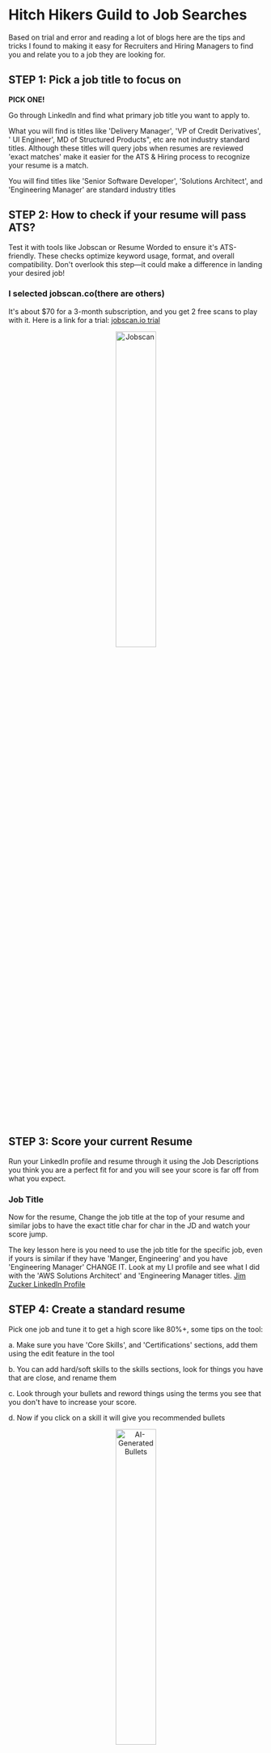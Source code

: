 # Hitch Hikers Guild to Job Searches

Based on trial and error and reading a lot of blogs here are the tips and tricks I found to making it easy for Recruiters and Hiring Managers to find you and relate you to a job they are looking for.  

  
## STEP 1: Pick a job title to focus on

__PICK ONE!__

Go through LinkedIn and find what primary job title you want to apply to.

What you will find is titles like 'Delivery Manager', 'VP of Credit Derivatives', '<my product> UI Engineer', MD of Structured Products", etc are not industry standard titles. Although these titles will query jobs when resumes are reviewed 'exact matches' make it easier for the ATS & Hiring process to recognize your resume is a match.

You will find titles like 'Senior Software Developer', 'Solutions Architect', and 'Engineering Manager' are standard industry titles


## STEP 2: How to check if your resume will pass ATS?
Test it with tools like Jobscan or Resume Worded to ensure it's ATS-friendly. These checks optimize keyword usage, format, and overall compatibility. Don't overlook this step—it could make a difference in landing your desired job!

### I selected jobscan.co(there are others)
It's about $70 for a 3-month subscription, and you get 2 free scans to play with it.
Here is a link for a trial:  [jobscan.io trial](https://www.jobscan.co?ref=4767321&utm_source=referral-program&utm_medium=referral&utm_campaign=10-scan-referral-program)

<div style="text-align: center;">
<img src="images/jobscan.png" alt="Jobscan" style="width:40%;">
</div>  


## STEP 3: Score your current Resume
Run your LinkedIn profile and resume through it using the Job Descriptions you think you are a perfect fit for and you will see your score is far off from what you expect.

### Job Title
Now for the resume, Change the job title at the top of your resume and similar jobs to have the exact title char for char in the JD and watch your score jump.

The key lesson here is you need to use the job title for the specific job, even if yours is similar if they have 'Manger, Engineering' and you have 'Engineering Manager' CHANGE IT. Look at my LI profile and see what I did with the 'AWS Solutions Architect' and 'Engineering Manager titles. [Jim Zucker LinkedIn Profile](https://www.linkedin.com/in/jim-zucker/)


## STEP 4: Create a standard resume
Pick one job and tune it to get a high score like 80%+, some tips on the tool:

a. Make sure you have 'Core Skills', and 'Certifications' sections, add them using the edit feature in the tool

b. You can add hard/soft skills to the skills sections, look for things you have that are close, and rename them

c. Look through your bullets and reword things using the terms you see that you don't have to increase your score.

d. Now if you click on a skill it will give you recommended bullets
<div style="text-align: center;">
<img src="images/AI-generated-bullets.png" alt="AI-Generated Bullets" style="width:40%;">
</div>  

e. Once you are at 75%+ remove your summary and use the tool to auto generate one for you with AI it's pretty cool.
<div style="text-align: center;">
<img src="images/summary-example.png" alt="Generate Summary" style="width:40%;">  
<img src="images/AI-generate-summary.png" alt="Summary Example" style="width:40%;">  
</div>  

### Example resume before and after  
- [My resume 'Before using JobScan'](examples/before-JimZucker.pdf)  
- [My resume 'After tunning with JobScan'](examples/after-JimZucker.pdf)  

## STEP 5: Update your LinkedIn Profile to match the resume

WARNING: Don't publish yet, we will do that when we are all done and share it with your network!

You are going to put all of the bullets in your resume into your LinkedIn profile, don't be shy! and use the '♦' bullet like I have in my profile [Jim Zucker LinkedIn Profile](https://www.linkedin.com/in/jim-zucker/)

a. Update each section, I know it hurts to make the titles standard, you can keep your SVP title but make it SVP <standard Title>

b. Make sure your 'Headline' is your chose 'job title' ie AWS Solutions Architect, you can put multiple in format 'title1 | title2' but the more focused are the better.

c. Pick a banner for your linked in page: 
- [10 LinkedIn Background Photo Ideas To Make Your Profile Stand Out](https://www.forbes.com/sites/josephliu/2019/06/17/linkedin-background-photo/)

d. Make sure you have updated your email, contact info and also setup a public URL: 
- [LinkedIn: Customising Your LinkedIn Public Profile URL like a Pro](https://www.linkedin.com/pulse/customising-your-linkedin-public-profile-url-like-pro-darren-keppie/)
- [If your real name is not available as your LinkedIn public URL, what is the next best solution?](https://www.quora.com/If-your-real-name-is-not-available-as-your-LinkedIn-public-URL-what-is-the-next-best-solution)

e. Updae you profile picture: 
- [10 Tips for Taking a Professional LinkedIn Profile Photo](https://www.linkedin.com/business/talent/blog/product-tips/tips-for-taking-professional-linkedin-profile-pictures)

f. Now pile up the skills on each experience, dupicates are OK don't be shy.

g. Make sure you have your certs in the certs section, if you don't have any, get some they are VERY Creditable.  

__Pro-Tips:__ 
- You want to make the process as easy as possible for the recruiters and hiring company.
- Build your brand, if your email is not clear like <first>-<last>@gmail.com create a new one so communications are clear.
- On LinkedIn make sure you have claimed a Public profile & URL and from what I read "first-last" is the best format. [Manage your public profile URL](https://www.linkedin.com/help/linkedin/answer/a542685/)

### Here is one that is easy and worthwhile (it gives you a cert!)
- [Apache Kakfa Fundamentals Accreditation](https://training.confluent.io/channeldetail/apache-kafka-fundamentals-and-accreditation) (This also gives you a cert you can put on your resume!)  

### I recommend everyone does this for SnowFlake to understand what the tech is about(no cert sorry)
- [Zero to Snowflake in 90 minutes](https://www.snowflake.com/webinars/virtual-hands-on-labs/zero-to-snowflake-in-90-minutes-2024-08-21/?utm_source=google&utm_medium=paidsearch&utm_campaign=na-us-en-brand-core-phrase&utm_content=go-rsa-evg-vh-next-vhol-americas&utm_term=c-g-snowflake-p-657474892216&gad_source=1&gbraid=0AAAAADCzRJUUWudt4eBUxV9mZKm7CVe5f&gclid=Cj0KCQjwt4a2BhD6ARIsALgH7DoPWTSfXxDp2RWImU_eOEgRyXOD_-yajSo-NHmZOIGWHq3nu6AaPdkaAhaSEALw_wcB)  

### <u>Certifications to enhance your resume</u>
- [Kafka Developer Certification](https://training.confluent.io/examdetail/confluent-dev)  
- [Kafka DevOps Certification](https://training.confluent.io/examdetail/confluent-cloud-certified-operator®)  
- [AWS Cloud Practitioner(everyone should do this)](https://aws.amazon.com/certification/certified-cloud-practitioner/?trk=1d3789b7-cdfb-4b92-a125-75424f21eaaf&sc_channel=ps&ef_id=Cj0KCQjwt4a2BhD6ARIsALgH7DqindpydyQVY1KA9WOfTpU6QuxoFUStovVb2lfLM4leiygvbYnhzssaArw-EALw_wcB:G:s&s_kwcid=AL!4422!3!508672713544!e!!g!!aws%20cloud%20practitioner!11120345480!106933363382&gbraid=0AAAAADjHtp-zKLuZOSOvKx5U3tDcDdr_K&gclid=Cj0KCQjwt4a2BhD6ARIsALgH7DqindpydyQVY1KA9WOfTpU6QuxoFUStovVb2lfLM4leiygvbYnhzssaArw-EALw_wcB)  
- [AWS Certifications](https://aws.amazon.com/certification/)  
- [Microsoft Azure Training and Certifications](https://azure.microsoft.com/en-us/resources/training-and-certifications#self-directed-training)  
- [Google Cloud Certification](https://cloud.google.com/learn/certification)  
- [Snowflake Certification](https://www.snowflake.com/certifications/)  
  
### Some other great references to ramp up new techs
- [Confluent Developer - hands-on labs](https://developer.confluent.io/?utm_medium=sem&utm_source=google&utm_campaign=ch.sem_br.nonbrand_tp.prs_tgt.dsa_mt.dsa_rgn.namer_lng.eng_dv.all_con.resources&utm_term=&creative=&device=c&placement=&gad_source=1&gbraid=0AAAAADRv2c0fJu7nuIcPD-cwX9-Z6qCN6&gclid=Cj0KCQjwt4a2BhD6ARIsALgH7DpQmmmNS6f74ddqjZVEONW9gCvW3zku3sAKRlnEQSj98W-Pd2yKtCsaAiFUEALw_wcB)  
- [Snowflake Hands-On Labs(that give you a cert for your LinkedIn Profile)](https://www.snowflake.com/en/resources/learn/snowflake-essentials-training/)  

## STEP 6: Mark yourself 'OPEN FOR WORK'

Note: If you already are set to this turn it off and back on to publish and get the LinkedIn profile out there!

a. Here put all the 'standard' titles you are interested in, I put 'Solutions Architect' and 'Engineering Manager'
<div style="text-align: center;">
<img src="images/OpenToWork-screen1.png" alt="Put your standard title" style="width:40%;">
</div>  

b. You can set open for work and only make it visible to recruiters
<div style="text-align: center;">
<img src="images/OpenToWork-screen2.png" alt="Don't show network" style="width:40%;">
</div>    

c. YOU WANT PUBLISH to your network if you are being PUBLIC!!
<div style="text-align: center;">
<img src="images/open-to-work-posting.png" alt="Don't show network" style="width:40%;">
</div>  
  
## STEP 7: Update your Resume on LinkedIn and all the job boards
Note: you can make it searchable to recruiters only and you won't get that 'open to work' banner on your profile picture.

a. Your LinkedIn profile has a resume, also make sure you have contact info, email, and cell phone, so when you reply to a recruiter you can share it with them automatically when prompted. [Instructions to update resume on LinkedIn](update-LinkedIn-resume.md)

b. Setup profiles on all of these boards nd make your resume searchable:
- [careerbuilder.com](https://www.careerbuilder.com)
- [dice.com](https://www.dice.com)  
- [eFinancialcareers.co.uk](https://www.efinancialcareers.co.uk)  
- [glassdoor.com](https://www.glassdoor.com/Community/index.htm)
- [ihireengineering](https://www.ihireengineering.com/candidate/jobpreferences/updatejobstatus)  
- [jobleads.com](https://www.jobleads.com/home)
- [linkedin.com](https://www.linkedin.com/in/jim-zucker/)
- [talentify.io](https://www.talentify.io)  
- [theladders.com](https://www.theladders.com)
- [wellfounded.com](https://wellfound.com)  
  
  
## STEP 8: Apply to 3-10(ideally 10) jobs per day
Take the time to create a custom resume using jobscan.co. From my experience I had 125-190 rejects submitting without taking the time to do this. The first day I did this for AWS and a recruiter called me the next day.

a. Tune the resume to at least 75% in jobscan.co for each job, change your title to match the JD exactly, and remove titles unrelated so you don't cause confusion.

b. Don't forget to delete and generate a new summary (I usually update it to add some of the soft/hard skills after AI is done)

<i>TIP: Download the resume as a Word doc, suggest you change margins to 'narrow' and in some places like before core skills there are 2 blank lines remove one, try to keep the resume to 3 pages, if I'm able to do it, all of you should be able to.</i>
<div style="text-align: center;">
<img src="images/narrow-margin.png" alt="Don't show network" style="width:40%;">
</div>  

c. After the resume is tunned, check the cover letter AI generator It is pretty cool
  
**Keep in mind whenever possible have somebody in your network submit your resume as a referral that gives you the highest probability of success!**
  
## STEP 9: Create one LinkedIn post a week and attend 1 webinar/week to stay relevant 
Create something, celebrate completing training, or repost something relevant each week and try to attend a relevant webinar each week.
  
According to Hubspot's 2023 report on the best times to post on social media, the sweet spots for sharing content on LinkedIn are: Between 9 am to 12 pm, 12 to 3 pm, or 3-6 pm. Mondays, Wednesdays and Tuesdays, in that order. [The best time to post content on LinkedIn](https://www.linkedin.com/business/marketing/blog/linkedin-ads/whats-the-best-time-to-post-on-linkedin#:~:text=The%20Best%20Times%20to%20Post%20Content%20on%20LinkedIn&text=According%20to%20Hubspot%27s%202023%20report,and%20Tuesdays%2C%20in%20that%20order.)  

# Some great self-paced training opportunities

## Intro to New Techs almost anyone can do these
- [Zero to Snowflake in 90 minutes](https://www.snowflake.com/webinars/virtual-hands-on-labs/zero-to-snowflake-in-90-minutes-2024-08-21/?utm_source=google&utm_medium=paidsearch&utm_campaign=na-us-en-brand-core-phrase&utm_content=go-rsa-evg-vh-next-vhol-americas&utm_term=c-g-snowflake-p-657474892216&gad_source=1&gbraid=0AAAAADCzRJUUWudt4eBUxV9mZKm7CVe5f&gclid=Cj0KCQjwt4a2BhD6ARIsALgH7DoPWTSfXxDp2RWImU_eOEgRyXOD_-yajSo-NHmZOIGWHq3nu6AaPdkaAhaSEALw_wcB)  

## These are more technical but not time consuming
- [Hands On: Your First Apache Kafka® Application in 10 Minutes or Less](https://developer.confluent.io/courses/apache-kafka/get-started-hands-on/?utm_medium=nurtureemail&utm_campaign=tm.lifecycle_cd.developer-journey-nurture-using-kafka-email-8_prg.dj_rgn.global_&utm_source=marketo&mkt_tok=NTgyLVFIWC0yNjIAAAGVD7ZVA3Za8J5k49YOxM0XML5uSX562gY6hYctn1Q1y8cvI7ZTxDeV215kCNeVnoefezwVkxjFKExJp4dWx2n-OrdvoH_67zbLyFHMnt67b2MJRLE)  
- [Apache Kakfa Fundamentals Accreditation](https://training.confluent.io/channeldetail/apache-kafka-fundamentals-and-accreditation) (This also gives you a cert you can put on your resume!) 

## These are super but technical and take a little time.
- [Learn Apache Kafka® & Flink®](https://developer.confluent.io/courses/#fundamentals)
- [Your Guide to Flink SQL: An In-Depth Exploration](https://www.confluent.io/blog/getting-started-with-apache-flink-sql/)
- [Snowflake HANDS ON ESSENTIALS - Essentials Workshops are highly interactive, totally free, self-paced, online courses for learners who are new to Snowflake or new to data work in general **These give you badges that can generate LinkedIn posts and you can add to your LinkedIn Profile!**](https://www.snowflake.com/en/resources/learn/snowflake-essentials-training/)

